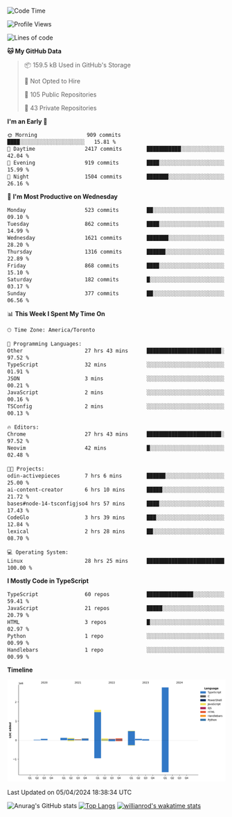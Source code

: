 <!--START_SECTION:waka-->
![Code Time](http://img.shields.io/badge/Code%20Time-1%2C392%20hrs%2020%20mins-blue)

![Profile Views](http://img.shields.io/badge/Profile%20Views-0-blue)

![Lines of code](https://img.shields.io/badge/From%20Hello%20World%20I%27ve%20Written-5.5%20million%20lines%20of%20code-blue)

**🐱 My GitHub Data** 

> 📦 159.5 kB Used in GitHub's Storage 
 > 
> 🚫 Not Opted to Hire
 > 
> 📜 105 Public Repositories 
 > 
> 🔑 43 Private Repositories 
 > 
**I'm an Early 🐤** 

```text
🌞 Morning                909 commits         ████░░░░░░░░░░░░░░░░░░░░░   15.81 % 
🌆 Daytime                2417 commits        ███████████░░░░░░░░░░░░░░   42.04 % 
🌃 Evening                919 commits         ████░░░░░░░░░░░░░░░░░░░░░   15.99 % 
🌙 Night                  1504 commits        ███████░░░░░░░░░░░░░░░░░░   26.16 % 
```
📅 **I'm Most Productive on Wednesday** 

```text
Monday                   523 commits         ██░░░░░░░░░░░░░░░░░░░░░░░   09.10 % 
Tuesday                  862 commits         ████░░░░░░░░░░░░░░░░░░░░░   14.99 % 
Wednesday                1621 commits        ███████░░░░░░░░░░░░░░░░░░   28.20 % 
Thursday                 1316 commits        ██████░░░░░░░░░░░░░░░░░░░   22.89 % 
Friday                   868 commits         ████░░░░░░░░░░░░░░░░░░░░░   15.10 % 
Saturday                 182 commits         █░░░░░░░░░░░░░░░░░░░░░░░░   03.17 % 
Sunday                   377 commits         ██░░░░░░░░░░░░░░░░░░░░░░░   06.56 % 
```


📊 **This Week I Spent My Time On** 

```text
🕑︎ Time Zone: America/Toronto

💬 Programming Languages: 
Other                    27 hrs 43 mins      ████████████████████████░   97.52 % 
TypeScript               32 mins             ░░░░░░░░░░░░░░░░░░░░░░░░░   01.91 % 
JSON                     3 mins              ░░░░░░░░░░░░░░░░░░░░░░░░░   00.21 % 
JavaScript               2 mins              ░░░░░░░░░░░░░░░░░░░░░░░░░   00.16 % 
TSConfig                 2 mins              ░░░░░░░░░░░░░░░░░░░░░░░░░   00.13 % 

🔥 Editors: 
Chrome                   27 hrs 43 mins      ████████████████████████░   97.52 % 
Neovim                   42 mins             █░░░░░░░░░░░░░░░░░░░░░░░░   02.48 % 

🐱‍💻 Projects: 
odin-activepieces        7 hrs 6 mins        ██████░░░░░░░░░░░░░░░░░░░   25.00 % 
ai-content-creator       6 hrs 10 mins       █████░░░░░░░░░░░░░░░░░░░░   21.72 % 
bases#node-14-tsconfigjso4 hrs 57 mins       ████░░░░░░░░░░░░░░░░░░░░░   17.43 % 
CodeGlo                  3 hrs 39 mins       ███░░░░░░░░░░░░░░░░░░░░░░   12.84 % 
lexical                  2 hrs 28 mins       ██░░░░░░░░░░░░░░░░░░░░░░░   08.70 % 

💻 Operating System: 
Linux                    28 hrs 25 mins      █████████████████████████   100.00 % 
```

**I Mostly Code in TypeScript** 

```text
TypeScript               60 repos            ███████████████░░░░░░░░░░   59.41 % 
JavaScript               21 repos            █████░░░░░░░░░░░░░░░░░░░░   20.79 % 
HTML                     3 repos             █░░░░░░░░░░░░░░░░░░░░░░░░   02.97 % 
Python                   1 repo              ░░░░░░░░░░░░░░░░░░░░░░░░░   00.99 % 
Handlebars               1 repo              ░░░░░░░░░░░░░░░░░░░░░░░░░   00.99 % 
```



**Timeline**

![Lines of Code chart](https://raw.githubusercontent.com/wise-introvert/wise-introvert/master/assets/bar_graph.png)


 Last Updated on 05/04/2024 18:38:34 UTC
<!--END_SECTION:waka-->

![Anurag's GitHub stats](https://github-readme-stats.vercel.app/api?username=wise-introvert&count_private=true&show_icons=true)
[![Top Langs](https://github-readme-stats.vercel.app/api/top-langs/?username=wise-introvert&langs_count=10)](https://github.com/anuraghazra/github-readme-stats)
[![willianrod's wakatime stats](https://github-readme-stats.vercel.app/api/wakatime?username=wiseintrovert)](https://github.com/anuraghazra/github-readme-stats)
